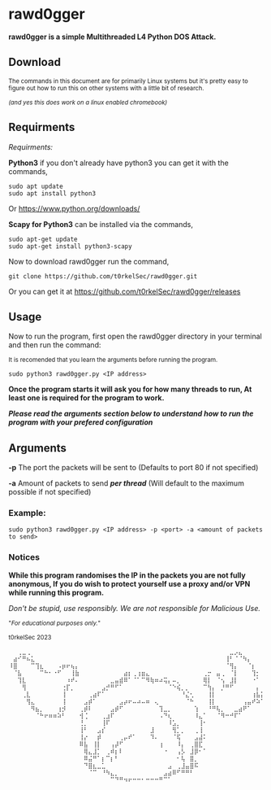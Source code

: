 # rawd0gger
**rawd0gger is a simple Multithreaded L4 Python DOS Attack.**



## Download
<sub>The commands in this document are for primarily Linux systems but it's pretty easy to figure out how to run this on other systems with a little bit of research.</sub>

<sub>*(and yes this does work on a linux enabled chromebook)*</sub>

## Requirments
*Requirments:*

**Python3** if you don't already have python3 you can get it with the commands,

```
sudo apt update
sudo apt install python3
```
Or
  https://www.python.org/downloads/


**Scapy for Python3**
  can be installed via the commands,
  ```
  sudo apt-get update
  sudo apt-get install python3-scapy
  ```

Now to download rawd0gger run the command,
```
git clone https://github.com/t0rkelSec/rawd0gger.git
```
Or you can get it at https://github.com/t0rkelSec/rawd0gger/releases

## Usage
Now to run the program, first open the rawd0gger directory in your terminal and then run the command: 

<sub>It is recomended that you learn the arguments before running the program.</sub>
```
sudo python3 rawd0gger.py <IP address> 
```

**Once the program starts it will ask you for how many threads to run, At least one is required for the program to work.**

***Please read the arguments section below to understand how to run the program with your prefered configuration***

## Arguments

**-p**  The port the packets will be sent to (Defaults to port 80 if not specified)


**-a**  Amount of packets to send ***per thread*** (Will default to the maximum possible if not specified)

### Example:

```
sudo python3 rawd0gger.py <IP address> -p <port> -a <amount of packets to send>
```

### Notices


**While this program randomises the IP in the packets you are **not** fully anonymous, 
If you do wish to protect yourself use a proxy and/or VPN while running this program.**

*Don't be stupid, use responsibly. We are not responsible for Malicious Use.*

<sub>"*For educational purposes only.*"</sub>


<sub>t0rkelSec 2023</sub>

```
⠀⠀⢀⣀⢀⠀⠀⠀⠀⠀⠀⠀⠀⠀⠀⠀⠀⠀⠀⠀⠀⠀⠀⠀⠀⠀⠀⠀⠀⠀⠀⠀⠀⠀⠀⠀⠀⠀⠀⠀⠀⠀⠀⠀⠀⠀⠀⠀⠀⠀⣀⡠⣄⠀⠀⠀⠀⠀
⠀⣴⠊⠛⠦⣅⠀⠀⠀⠀⠀⠀⠀⠀⠀⠀⠀⠀⠀⠀⠀⠀⠀⠀⠀⠀⠀⠀⠀⠀⠀⠀⠀⠀⠀⠀⠀⠀⠀⠀⠀⠀⠀⠀⠀⠀⠀⠀⠀⢸⠃⠈⠈⠳⡄⠀⠀⠀
⠸⣿⠀⠀⠀⠉⢹⣆⠀⠀⠀⠠⡶⠖⢦⡄⠀⠀⠀⠀⠀⠀⠀⠀⠀⠀⠀⠀⠀⠀⠀⠀⠀⠀⠀⠀⠀⠀⠀⠀⠀⠀⠀⠀⠀⠀⠀⠀⠀⠈⢻⡄⠀⠀⠈⡆⠀⠀
⠀⠈⣧⠀⠀⠀⠀⠉⠓⠂⠐⠋⠀⠀⢸⣷⠀⠀⠀⠀⠀⠀⠀⠀⠀⠀⣴⡆⢀⢰⣶⣄⠀⠀⠀⠀⠀⠀⠀⠀⠀⠀⠀⠀⢀⡒⠀⣤⢀⠀⠈⡇⠀⠀⠀⢹⡂⠀
⠀⠀⢹⣇⠀⠀⠀⠀⠀⠀⠀⠀⠀⠰⠞⠄⠀⠀⠀⠀⠀⠀⠀⣀⣤⣾⠿⠁⠈⠁⠉⠻⢷⠶⠴⢭⡄⠤⡀⠀⠀⠀⠀⠀⢿⡇⠀⠈⢢⠀⣸⡇⠀⠀⠀⠐⠁⠀
⠀⠀⠀⢻⠀⠀⠀⠀⠀⠀⠀⠀⢐⡏⡀⠀⠀⠀⠀⠀⠀⣠⡚⠛⠋⠁⠀⠀⠀⠀⠀⠀⠀⠀⠀⠀⠈⠑⢮⡀⡀⠀⠀⠀⠉⢳⡄⠀⡘⠛⠋⠀⠀⠀⠀⠀⡄⠀
⠀⠀⠀⢀⣇⠀⠀⠀⠀⠀⠀⠀⢸⠀⠀⠀⠀⠀⢀⣴⠏⠁⠀⠀⠀⠀⠀⠀⠀⠀⠀⠀⠀⠀⠀⠀⠀⠀⠀⠘⣌⢂⠀⠀⠀⢸⡇⠀⠀⠀⠀⠀⠀⠀⠀⢰⣧⡅
⠀⠀⠀⠀⢻⣄⠀⠀⠀⠀⠀⠀⢸⠀⠀⠀⠀⣠⡾⠁⠀⠀⠀⠀⠀⣠⡴⠖⠤⠴⠤⠶⠀⢄⠀⠀⠀⠀⠀⠀⠈⠓⠀⠀⠀⢸⡇⠀⠀⠀⠀⠀⠀⢠⣤⠞⠵⠁
⠀⠀⠀⠀⠀⠻⣦⡀⠀⠀⠀⢰⡺⠀⠀⠀⢀⡾⠇⠀⠀⠀⠀⣠⡾⠋⠀⠀⠀⠀⠀⠀⠀⠀⢹⣀⡀⠀⠀⠀⠀⠀⢱⠀⠀⠘⠛⢧⡀⠀⠀⣀⣴⠟⠁⠀⠀⠀
⠀⠀⠀⠀⠀⠀⠈⠓⠖⠶⠶⠵⠃⠀⠀⠀⢺⢈⠀⠀⠀⢀⣰⠏⠀⠀⠀⠀⠀⠀⠀⠀⠀⠀⠠⠙⢆⠀⠀⠀⠀⠀⠸⣄⠁⠀⠀⠈⠻⠒⠚⠏⠁⠀⠀⠀⠀⠀
⠀⠀⠀⠀⠀⠀⠀⠀⠀⠀⠀⠀⠀⠀⠀⠀⢘⡀⠀⠀⠀⢸⠏⠀⠀⠀⠀⠀⠀⠀⠀⠀⠀⠀⠀⠀⠸⣡⡀⠀⠀⠀⠀⢸⠂⠀⠀⠀⠀⠀⠀⠀⠀⠀⠀⠀⠀⠀
⠀⠀⠀⠀⠀⠀⠀⠀⠀⠀⠀⠀⠀⠀⠀⠀⢸⠃⠀⠀⣠⡎⠀⠀⠀⠀⠀⠀⠀⠀⠀⠀⣸⠀⠀⠀⠀⢻⡁⡀⠀⠀⢀⢸⠀⠀⠀⠀⠀⠀⠀⠀⠀⠀⠀⠀⠀⠀
⠀⠀⠀⠀⠀⠀⠀⠀⠀⠀⠀⠀⠀⠀⠀⠀⢸⡔⠀⠀⡾⠀⠀⠀⠀⢀⡤⠞⠁⠀⠀⠀⠹⠄⠀⠀⠀⠈⢯⠀⠀⠀⣠⣼⠅⠀⠀⠀⠀⠀⠀⠀⠀⠀⠀⠀⠀⠀
⠀⠀⠀⠀⠀⠀⠀⠀⠀⠀⠀⠀⠀⠀⠀⠀⠿⣧⠀⢸⡇⠀⠀⢠⡼⠋⠀⠀⠀⠀⠀⠀⠀⠀⢰⠀⠀⠀⠸⡄⠀⢀⣿⣏⠀⠀⠀⠀⠀⠀⠀⠀⠀⠀⠀⠀⠀⠀
⠀⠀⠀⠀⠀⠀⠀⠀⠀⠀⠀⠀⠀⠀⠀⠀⠀⢿⣄⣸⡁⠀⢀⠾⡆⠇⠀⠀⠀⠀⠀⠀⠀⠀⠀⠐⠀⠀⢠⡣⠀⣸⡿⠂⠁⠀⠀⠀⠀⠀⠀⠀⠀⠀⠀⠀⠀⠀
⠀⠀⠀⠀⠀⠀⠀⠀⠀⠀⠀⠀⠀⠀⠀⠀⠀⠿⣬⠛⠁⡆⠉⡆⠃⠀⠀⠀⠀⠀⠀⠀⠀⠀⠀⠀⠀⠀⠂⢧⠀⣿⡀⠀⠀⠀⠀⠀⠀⠀⠀⠀⠀⠀⠀⠀⠀⠀
⠀⠀⠀⠀⠀⠀⠀⠀⠀⠀⠀⠀⠀⠀⠀⠀⠀⠙⣿⣆⣀⣁⠀⠀⠀⠀⠀⠀⠀⠀⠀⠀⠀⠀⠀⠀⣠⠀⢀⣸⣤⣿⠯⠀⠀⠀⠀⠀⠀⠀⠀⠀⠀⠀⠀⠀⠀⠀
⠀⠀⠀⠀⠀⠀⠀⠀⠀⠀⠀⠀⠀⠀⠀⠀⠀⠀⠈⠉⠀⠘⠳⣄⡀⠀⠀⠀⠀⠀⠀⠀⠀⠀⠀⣠⣴⠿⠋⠛⠛⠃⠀⠀⠀⠀⠀⠀⠀⠀⠀⠀⠀⠀⠀⠀⠀⠀
⠀⠀⠀⠀⠀⠀⠀⠀⠀⠀⠀⠀⠀⠀⠀⠀⠀⠀⠀⠀⠀⠀⠀⠉⠙⠛⠲⠖⠒⠒⠂⠒⠒⠒⠛⠉⠁⠀⠀⠀⠀⠀⠀⠀⠀⠀⠀⠀⠀⠀⠀⠀⠀⠀⠀⠀⠀⠀
```
